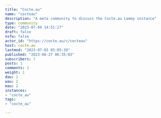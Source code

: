 ```yaml
---
title: "Cocte.au" 
name: "cocteau"
description: "A meta community to discuss the Cocte.au Lemmy instance"
type: community
date: "2023-07-04 14:51:17"
draft: false
nsfw: false
actor_id: "https://cocte.au/c/cocteau"
host: cocte.au
lastmod: "2023-07-03 05:05:39"
published: "2023-06-27 06:35:03"
subscribers: 7
posts: 1
comments: 1
weight: 1
dau: 1
wau: 2
mau: 2
instances:
- "cocte_au"
tags: 
- "cocte_au"

---
```

